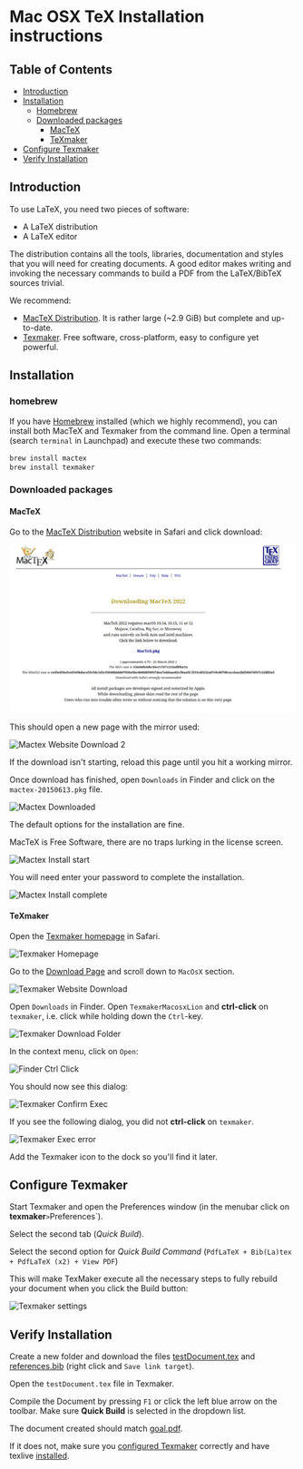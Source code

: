 Mac OSX TeX Installation instructions
=====================================

## Table of Contents

* [Introduction](#introduction)
* [Installation](#installation)
  * [Homebrew](#homebrew)
  * [Downloaded packages](#downloaded-packages)
    * [MacTeX](#mactex)
    * [TeXmaker](#texmaker)
* [Configure Texmaker](#configure-texmaker)
* [Verify Installation](#verify-installation)


## Introduction

To use LaTeX, you need two pieces of software:

* A LaTeX distribution
* A LaTeX editor

The distribution contains all the tools, libraries, documentation and styles
that you will need for creating documents. A good editor makes writing and invoking
the necessary commands to build a PDF from the LaTeX/BibTeX sources trivial.

We recommend:

* [MacTeX Distribution](https://tug.org/mactex/). It is rather large (~2.9 GiB) but complete and up-to-date.
* [Texmaker](http://www.xm1math.net/texmaker/). Free software, cross-platform, easy to configure yet powerful.

## Installation

### homebrew

If you have [Homebrew]() installed (which we highly recommend), you can install
both MacTeX and Texmaker from the command line. Open a terminal (search
`terminal` in Launchpad) and execute these two commands:

```
brew install mactex
brew install texmaker
```

### Downloaded packages

#### MacTeX

Go to the [MacTeX Distribution](https://tug.org/mactex/) website in Safari and click download:

![Mactex Website Download](https://raw.githubusercontent.com/UB-Mannheim/ubma-screenshots/master/sci-work/macosx/macosx-mactex-download.png)

This should open a new page with the mirror used:

![Mactex Website Download 2](https://raw.githubusercontent.com/UB-Mannheim/ubma-screenshots/master/sci-work/macosx/macosx-mactex-download2.png)

If the download isn't starting, reload this page until you hit a working mirror.

Once download has finished, open `Downloads` in Finder and click on the
`mactex-20150613.pkg` file.

![Mactex Downloaded](https://raw.githubusercontent.com/UB-Mannheim/ubma-screenshots/master/sci-work/macosx/macosx-mactex-downloaded.png)

The default options for the installation are fine.

MacTeX is Free Software, there are no traps lurking in the license screen.

![Mactex Install start](https://raw.githubusercontent.com/UB-Mannheim/ubma-screenshots/master/sci-work/macosx/macosx-mactex-install.png)

You will need enter your password to complete the installation.

![Mactex Install complete](https://raw.githubusercontent.com/UB-Mannheim/ubma-screenshots/master/sci-work/macosx/macosx-mactex-install-complete.png)

#### TeXmaker

Open the [Texmaker homepage](http://www.xm1math.net/texmaker/) in Safari.

![Texmaker Homepage](https://raw.githubusercontent.com/UB-Mannheim/ubma-screenshots/master/sci-work/macosx/texmaker-homepage.png)

Go to the [Download Page](http://www.xm1math.net/texmaker/download.html) and scroll down to `MacOsX` section.

![Texmaker Website Download](https://raw.githubusercontent.com/UB-Mannheim/ubma-screenshots/master/sci-work/macosx/texmaker-download.png)

Open `Downloads` in Finder. Open `TexmakerMacosxLion` and **ctrl-click** on `texmaker`, i.e. click while holding
down the `Ctrl`-key.

![Texmaker Download Folder](https://raw.githubusercontent.com/UB-Mannheim/ubma-screenshots/master/sci-work/macosx/texmaker-download-folder.png)

In the context menu, click on `Open`:

![Finder Ctrl Click](https://raw.githubusercontent.com/UB-Mannheim/ubma-screenshots/master/sci-work/macosx/texmaker-unsigned-context-menu.png)

You should now see this dialog:

![Texmaker Confirm Exec](https://raw.githubusercontent.com/UB-Mannheim/ubma-screenshots/master/sci-work/macosx/texmaker-macos-confirm-exec.png)

If you see the following dialog, you did not **ctrl-click** on `texmaker`.

![Texmaker Exec error](https://raw.githubusercontent.com/UB-Mannheim/ubma-screenshots/master/sci-work/macosx/texmaker-unsigned-error.png)

Add the Texmaker icon to the dock so you'll find it later.

## Configure Texmaker

Start Texmaker and open the Preferences window (in the menubar click on **texmaker**` > `Preferences`).

Select the second tab (*Quick Build*).

Select the second option for *Quick Build Command* (`PdfLaTeX + Bib(La)tex + PdfLaTeX (x2) + View PDF`)

This will make TexMaker execute all the necessary steps to fully rebuild your
document when you click the Build button:

![Texmaker settings](https://raw.githubusercontent.com/UB-Mannheim/ubma-screenshots/master/sci-work/linux/linux-texmaker-config.png)

## Verify Installation

Create a new folder and download the files
[testDocument.tex](https://raw.githubusercontent.com/UB-Mannheim/sci-work-course/master/doc/LatexExample/testDocument.tex)
and
[references.bib](https://raw.githubusercontent.com/UB-Mannheim/sci-work-course/master/doc/LatexExample/references.bib)
(right click and `Save link target`).

Open the `testDocument.tex` file in Texmaker.

Compile the Document by pressing `F1` or click the left blue arrow on the
toolbar. Make sure **Quick Build** is selected in the dropdown list.

The document created should match [goal.pdf](https://raw.githubusercontent.com/UB-Mannheim/sci-work-course/master/doc/LatexExample/goal.pdf).

If it does not, make sure you [configured Texmaker](#configure-texmaker)
correctly and have texlive [installed](#installation).
